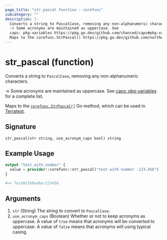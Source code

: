 ```yaml
---
page_title: "str_pascal function - corefunc"
subcategory: ""
description: |-
  Converts a string to PascalCase, removing any non-alphanumeric characters.
  -> Some acronyms are maintained as uppercase. See
  caps: pkg-variables https://pkg.go.dev/github.com/chanced/caps#pkg-variables for a complete list.
  Maps to the corefunc.StrPascal() https://pkg.go.dev/github.com/northwood-labs/terraform-provider-corefunc/v2/corefunc#StrPascal Go method, which can be used in Terratest https://terratest.gruntwork.io.
---
```


# str_pascal (function)

Converts a string to `PascalCase`, removing any non-alphanumeric characters.

-> Some acronyms are maintained as uppercase. See
[caps: pkg-variables](https://pkg.go.dev/github.com/chanced/caps#pkg-variables) for a complete list.

Maps to the [`corefunc.StrPascal()`](https://pkg.go.dev/github.com/northwood-labs/terraform-provider-corefunc/v2/corefunc#StrPascal) Go method, which can be used in [Terratest](https://terratest.gruntwork.io).

## Signature

<!-- signature generated by tfplugindocs -->
```text
str_pascal(str string, use_acronym_caps bool) string
```

## Example Usage

```terraform
output "test_with_number" {
  value = provider::corefunc::str_pascal("test with number -123.456")
}

#=> TestWithNumber123456
```

## Arguments

1. `str` (String) The string to convert to `PascalCase`.
1. `use_acronym_caps` (Boolean) Whether or not to keep acronyms as uppercase. A value of `true` means that acronyms will be converted to uppercase. A value of `false` means that acronyms will using typical casing.

<!-- Preview the provider docs with the Terraform registry provider docs preview tool: https://registry.terraform.io/tools/doc-preview -->
